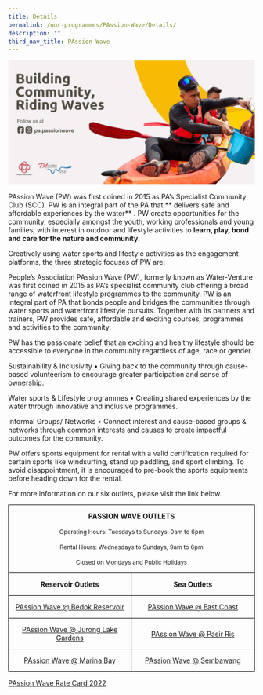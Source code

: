 ```yaml
---
title: Details
permalink: /our-programmes/PAssion-Wave/Details/
description: ""
third_nav_title: PAssion Wave
---
```

<img style="width:600px" src="/images/Our%20Programmes/PW%20Updated.jpg">

PAssion Wave (PW) was first coined in 2015 as PA’s Specialist Community Club (SCC). PW is an integral part of the PA that ** delivers safe and affordable experiences by the water** . PW create opportunities for the community, especially amongst the youth, working professionals and young families, with interest in outdoor and lifestyle activities to **learn, play, bond and care for the nature and community**. 

Creatively using water sports and lifestyle activities as the engagement platforms, the three strategic focuses of PW are:


People’s Association PAssion Wave (PW), formerly known as Water-Venture was first coined in 2015 as PA’s specialist community club offering a broad range of waterfront lifestyle programmes to the community. PW is an integral part of PA that bonds people and bridges the communities through water sports and waterfront lifestyle pursuits. Together with its partners and trainers, PW provides safe, affordable and exciting courses, programmes and activities to the community.

PW has the passionate belief that an exciting and healthy lifestyle should be accessible to everyone in the community regardless of age, race or gender.

Sustainability & Inclusivity
•	Giving back to the community through cause-based volunteerism to encourage greater participation and sense of ownership.

Water sports & Lifestyle programmes
•	Creating shared experiences by the water through innovative and inclusive programmes.
 
Informal Groups/ Networks
•	Connect interest and cause-based groups & networks through common interests and causes to create impactful outcomes for the community.

PW offers sports equipment for rental with a valid certification required for certain sports like windsurfing, stand up paddling, and sport climbing. To avoid disappointment, it is encouraged to pre-book the sports equipments before heading down for the rental.

For more information on our six outlets, please visit the link below.


<table>
 <tr>
  <td width=501 colspan=2 style='width:375.4pt;border:solid windowtext 1.0pt;
  mso-border-alt:solid windowtext .5pt;padding:0cm 5.4pt 0cm 5.4pt;height:2.0cm'>
  <p align=center style='text-align:center'><b>PASSION WAVE
  OUTLETS</b></p>
  <p align=center style='text-align:center'><span
  style='font-size:9.0pt'>Operating Hours: Tuesdays to Sundays, 9am to 6pm</span></p>
  <p align=center style='text-align:center'><span
  style='font-size:9.0pt'>Rental Hours: Wednesdays to Sundays, 9am to 6pm</span></p>
  <p  align=center style='text-align:center'><span
  style='font-size:9.0pt'>Closed on Mondays and Public Holidays</span></p>
  </td>
 </tr>
 <tr >
  <td width=250 style='width:187.7pt;border:solid windowtext 1.0pt;border-top:
  none;mso-border-top-alt:solid windowtext .5pt;mso-border-alt:solid windowtext .5pt;
  padding:0cm 5.4pt 0cm 5.4pt;height:17.0pt'>
  <p  align=center style='text-align:center'><b>Reservoir
  Outlets</b></p>
  </td>
  <td width=250 style='width:187.7pt;border-top:none;border-left:none;
  border-bottom:solid windowtext 1.0pt;border-right:solid windowtext 1.0pt;
  mso-border-top-alt:solid windowtext .5pt;mso-border-left-alt:solid windowtext .5pt;
  mso-border-alt:solid windowtext .5pt;padding:0cm 5.4pt 0cm 5.4pt;height:17.0pt'>
  <p align=center style='text-align:center'><b>Sea Outlets</b></p>
  </td>
 </tr>
 <tr style='mso-yfti-irow:2;height:17.0pt'>
  <td width=250 style='width:187.7pt;border:solid windowtext 1.0pt;border-top:
  none;mso-border-top-alt:solid windowtext .5pt;mso-border-alt:solid windowtext .5pt;
  padding:0cm 5.4pt 0cm 5.4pt;height:17.0pt'>
  <p align=center style='text-align:center'><a
  href="/our-programmes/PAssion-Wave/PAssionWaVe-BedokReservoir/"><span class=SpellE><span lang=EN-US
  style='mso-ansi-language:EN-US'>PAssion</span></span><span lang=EN-US
  style='mso-ansi-language:EN-US'> Wave @ Bedok Reservoir </span></a></p>
  </td>
  <td width=250 style='width:187.7pt;border-top:none;border-left:none;
  border-bottom:solid windowtext 1.0pt;border-right:solid windowtext 1.0pt;
  mso-border-top-alt:solid windowtext .5pt;mso-border-left-alt:solid windowtext .5pt;
  mso-border-alt:solid windowtext .5pt;padding:0cm 5.4pt 0cm 5.4pt;height:17.0pt'>
  <p  align=center style='text-align:center'><a
  href="/our-programmes/PAssion-Wave/PAssionWaVe-EastCoast/"><span class=SpellE><span lang=EN-US
  style='mso-ansi-language:EN-US'>PAssion</span></span><span lang=EN-US
  style='mso-ansi-language:EN-US'> Wave @ East Coast</span></a></p>
  </td>
 </tr>
 <tr style='mso-yfti-irow:3;height:17.0pt'>
  <td width=250 style='width:187.7pt;border:solid windowtext 1.0pt;border-top:
  none;mso-border-top-alt:solid windowtext .5pt;mso-border-alt:solid windowtext .5pt;
  padding:0cm 5.4pt 0cm 5.4pt;height:17.0pt'>
  <p class=MsoNormal align=center style='text-align:center'><a
  href="/our-programmes/PAssion-Wave/PAssionWaVe-JurongLakeGardens/"><span class=SpellE><span lang=EN-US
  style='mso-ansi-language:EN-US'>PAssion</span></span><span lang=EN-US
  style='mso-ansi-language:EN-US'> Wave @ Jurong Lake Gardens</span></a></p>
  </td>
  <td width=250 style='width:187.7pt;border-top:none;border-left:none;
  border-bottom:solid windowtext 1.0pt;border-right:solid windowtext 1.0pt;
  mso-border-top-alt:solid windowtext .5pt;mso-border-left-alt:solid windowtext .5pt;
  mso-border-alt:solid windowtext .5pt;padding:0cm 5.4pt 0cm 5.4pt;height:17.0pt'>
  <p  align=center style='text-align:center'><a
  href="/our-programmes/PAssion-Wave/PAssionWaVe-PasirRis/"><span class=SpellE><span lang=EN-US
  style='mso-ansi-language:EN-US'>PAssion</span></span><span lang=EN-US
  style='mso-ansi-language:EN-US'> Wave @ Pasir Ris </span></a>
  </td>
 </tr>
 <tr style='mso-yfti-irow:4;mso-yfti-lastrow:yes;height:17.0pt'>
  <td width=250 style='width:187.7pt;border:solid windowtext 1.0pt;border-top:
  none;mso-border-top-alt:solid windowtext .5pt;mso-border-alt:solid windowtext .5pt;
  padding:0cm 5.4pt 0cm 5.4pt;height:17.0pt'>
  <p class=MsoNormal align=center style='text-align:center'><a
  href="/our-programmes/PAssion-Wave/PAssioWaVe-MarinaBay/"><span class=SpellE><span lang=EN-US
  style='mso-ansi-language:EN-US'>PAssion</span></span><span lang=EN-US
  style='mso-ansi-language:EN-US'> Wave @ Marina Bay</span></a></p>
  </td>
  <td width=250 style='width:187.7pt;border-top:none;border-left:none;
  border-bottom:solid windowtext 1.0pt;border-right:solid windowtext 1.0pt;
  mso-border-top-alt:solid windowtext .5pt;mso-border-left-alt:solid windowtext .5pt;
  mso-border-alt:solid windowtext .5pt;padding:0cm 5.4pt 0cm 5.4pt;height:17.0pt'>
  <p class=MsoNormal align=center style='text-align:center'><a
  href="https://linktr.ee/pwsembawang"><span class=SpellE><span lang=EN-US
  style='mso-ansi-language:EN-US'>PAssion</span></span><span lang=EN-US
  style='mso-ansi-language:EN-US'> Wave @ Sembawang</span></a></p>
  </td>
 </tr>
</table>



[PAssion Wave Rate Card 2022](/files/Our%20Programmes/PAssion%20Wave/PAssion%20Wave%20Rate%20Card%202022.pdf)